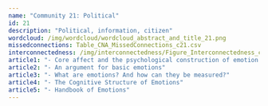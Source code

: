 ```yaml
---
name: "Community 21: Political"
id: 21
description: "Political, information, citizen"
wordcloud: /img/wordcloud/wordcloud_abstract_and_title_21.png
missedconnections: Table_CNA_MissedConnections_c21.csv
interconnectedness: /img/interconnectedness/Figure_Interconnectedness_c21.png
article1: "- Core affect and the psychological construction of emotion."
article2: "- An argument for basic emotions"
article3: "- What are emotions? And how can they be measured?"
article4: "- The Cognitive Structure of Emotions"
article5: "- Handbook of Emotions"
---
```

